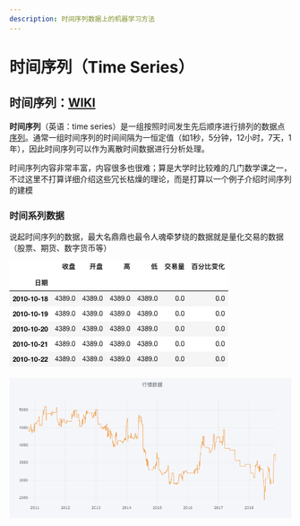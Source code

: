 ```yaml
---
description: 时间序列数据上的机器学习方法
---
```


# 时间序列（Time Series）

## 时间序列：[WIKI](https://zh.wikipedia.org/wiki/%E6%99%82%E9%96%93%E5%BA%8F%E5%88%97)

**时间序列**（英语：time series）是一组按照时间发生先后顺序进行排列的数据点[序列](https://zh.wikipedia.org/wiki/%E5%BA%8F%E5%88%97)。通常一组时间序列的时间间隔为一恒定值（如1秒，5分钟，12小时，7天，1年），因此时间序列可以作为离散时间数据进行分析处理。

时间序列内容非常丰富，内容很多也很难；算是大学时比较难的几门数学课之一，不过这里不打算详细介绍这些冗长枯燥的理论，而是打算以一个例子介绍时间序列的建模

### 时间系列数据

说起时间序列的数据，最大名鼎鼎也最令人魂牵梦绕的数据就是量化交易的数据（股票、期货、数字货币等）

![](.gitbook/assets/image.png)

![](.gitbook/assets/image%20%281%29.png)




